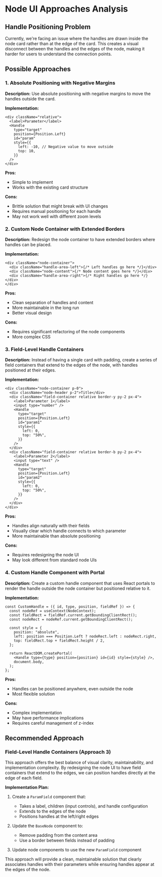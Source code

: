 # Node UI Approaches Analysis

## Handle Positioning Problem

Currently, we're facing an issue where the handles are drawn inside the node card rather than at the edge of the card. This creates a visual disconnect between the handles and the edges of the node, making it harder for users to understand the connection points.

## Possible Approaches

### 1. Absolute Positioning with Negative Margins

**Description:**
Use absolute positioning with negative margins to move the handles outside the card.

**Implementation:**

```tsx
<div className="relative">
  <label>Parameter</label>
  <Handle
    type="target"
    position={Position.Left}
    id="param"
    style={{
      left: -10, // Negative value to move outside
      top: 10,
    }}
  />
</div>
```

**Pros:**

- Simple to implement
- Works with the existing card structure

**Cons:**

- Brittle solution that might break with UI changes
- Requires manual positioning for each handle
- May not work well with different zoom levels

### 2. Custom Node Container with Extended Borders

**Description:**
Redesign the node container to have extended borders where handles can be placed.

**Implementation:**

```tsx
<div className="node-container">
  <div className="handle-area-left">{/* Left handles go here */}</div>
  <div className="node-content">{/* Node content goes here */}</div>
  <div className="handle-area-right">{/* Right handles go here */}</div>
</div>
```

**Pros:**

- Clean separation of handles and content
- More maintainable in the long run
- Better visual design

**Cons:**

- Requires significant refactoring of the node components
- More complex CSS

### 3. Field-Level Handle Containers

**Description:**
Instead of having a single card with padding, create a series of field containers that extend to the edges of the node, with handles positioned at their edges.

**Implementation:**

```tsx
<div className="node-container p-0">
  <div className="node-header p-2">Title</div>
  <div className="field-container relative border-y py-2 px-4">
    <label>Parameter 1</label>
    <input type="number" />
    <Handle
      type="target"
      position={Position.Left}
      id="param1"
      style={{
        left: 0,
        top: "50%",
      }}
    />
  </div>
  <div className="field-container relative border-b py-2 px-4">
    <label>Parameter 2</label>
    <input type="text" />
    <Handle
      type="target"
      position={Position.Left}
      id="param2"
      style={{
        left: 0,
        top: "50%",
      }}
    />
  </div>
</div>
```

**Pros:**

- Handles align naturally with their fields
- Visually clear which handle connects to which parameter
- More maintainable than absolute positioning

**Cons:**

- Requires redesigning the node UI
- May look different from standard node UIs

### 4. Custom Handle Component with Portal

**Description:**
Create a custom handle component that uses React portals to render the handle outside the node container but positioned relative to it.

**Implementation:**

```tsx
const CustomHandle = ({ id, type, position, fieldRef }) => {
  const nodeRef = useContext(NodeContext);
  const fieldRect = fieldRef.current.getBoundingClientRect();
  const nodeRect = nodeRef.current.getBoundingClientRect();

  const style = {
    position: "absolute",
    left: position === Position.Left ? nodeRect.left : nodeRect.right,
    top: fieldRect.top + fieldRect.height / 2,
  };

  return ReactDOM.createPortal(
    <Handle type={type} position={position} id={id} style={style} />,
    document.body,
  );
};
```

**Pros:**

- Handles can be positioned anywhere, even outside the node
- Most flexible solution

**Cons:**

- Complex implementation
- May have performance implications
- Requires careful management of z-index

## Recommended Approach

### Field-Level Handle Containers (Approach 3)

This approach offers the best balance of visual clarity, maintainability, and implementation complexity. By redesigning the node UI to have field containers that extend to the edges, we can position handles directly at the edge of each field.

**Implementation Plan:**

1. Create a `ParamField` component that:
   - Takes a label, children (input controls), and handle configuration
   - Extends to the edges of the node
   - Positions handles at the left/right edges

2. Update the `BaseNode` component to:
   - Remove padding from the content area
   - Use a border between fields instead of padding

3. Update node components to use the new `ParamField` component

This approach will provide a clean, maintainable solution that clearly associates handles with their parameters while ensuring handles appear at the edges of the node.
